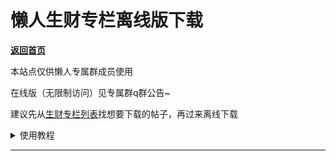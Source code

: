 # 懒人生财专栏离线版下载

[**返回首页**](/README.md)

本站点仅供懒人专属群成员使用

在线版（无限制访问）见专属群q群公告~

建议先从[生财专栏列表](/article/money_col)找想要下载的帖子，再过来离线下载

<details>
<summary>使用教程</summary>
<p>复制过来不要把点赞数那些也复制，减少关键词更容易匹配到。</p>
    <p>
        后面小懒再写详细的使用教程吧，懒人吹水群里也可以聊
    </p>
</details>

***

[]( money.html ':include :type=iframe width=100% height=900px')